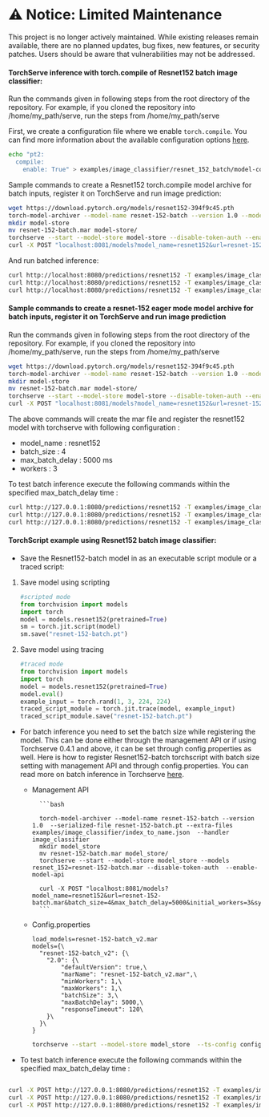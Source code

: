 # ⚠️ Notice: Limited Maintenance

This project is no longer actively maintained. While existing releases remain available, there are no planned updates, bug fixes, new features, or security patches. Users should be aware that vulnerabilities may not be addressed.

#### TorchServe inference with torch.compile of Resnet152 batch image classifier:
Run the commands given in following steps from the root directory of the repository. For example, if you cloned the repository into /home/my_path/serve, run the steps from /home/my_path/serve

First, we create a configuration file where we enable `torch.compile`. You can find more information about the available configuration options [here](https://pytorch.org/docs/stable/generated/torch.compile.html).

```bash
echo "pt2:
  compile:
    enable: True" > examples/image_classifier/resnet_152_batch/model-config.yaml
```

Sample commands to create a Resnet152 torch.compile model archive for batch inputs, register it on TorchServe and run image prediction:

```bash
wget https://download.pytorch.org/models/resnet152-394f9c45.pth
torch-model-archiver --model-name resnet-152-batch --version 1.0 --model-file examples/image_classifier/resnet_152_batch/model.py --serialized-file resnet152-394f9c45.pth --handler image_classifier --extra-files examples/image_classifier/index_to_name.json --config-file examples/image_classifier/resnet_152_batch/model-config.yaml
mkdir model-store
mv resnet-152-batch.mar model-store/
torchserve --start --model-store model-store --disable-token-auth --enable-model-api
curl -X POST "localhost:8081/models?model_name=resnet152&url=resnet-152-batch.mar&batch_size=4&max_batch_delay=5000&initial_workers=3&synchronous=true"
```

And run batched inference:
```bash
curl http://localhost:8080/predictions/resnet152 -T examples/image_classifier/resnet_152_batch/images/croco.jpg &
curl http://localhost:8080/predictions/resnet152 -T examples/image_classifier/resnet_152_batch/images/dog.jpg &
curl http://localhost:8080/predictions/resnet152 -T examples/image_classifier/resnet_152_batch/images/kitten.jpg &
```

#### Sample commands to create a resnet-152 eager mode model archive for batch inputs, register it on TorchServe and run image prediction
Run the commands given in following steps from the root directory of the repository. For example, if you cloned the repository into /home/my_path/serve, run the steps from /home/my_path/serve

```bash
wget https://download.pytorch.org/models/resnet152-394f9c45.pth
torch-model-archiver --model-name resnet-152-batch --version 1.0 --model-file examples/image_classifier/resnet_152_batch/model.py --serialized-file resnet152-394f9c45.pth --handler image_classifier --extra-files examples/image_classifier/index_to_name.json
mkdir model-store
mv resnet-152-batch.mar model-store/
torchserve --start --model-store model-store --disable-token-auth --enable-model-api
curl -X POST "localhost:8081/models?model_name=resnet152&url=resnet-152-batch.mar&batch_size=4&max_batch_delay=5000&initial_workers=3&synchronous=true"
```

The above commands will create the mar file and register the resnet152 model with torchserve with following configuration :

 - model_name : resnet152
 - batch_size : 4
 - max_batch_delay : 5000 ms
 - workers : 3

To test batch inference execute the following commands within the specified max_batch_delay time :

```bash
curl http://127.0.0.1:8080/predictions/resnet152 -T examples/image_classifier/resnet_152_batch/images/croco.jpg &
curl http://127.0.0.1:8080/predictions/resnet152 -T examples/image_classifier/resnet_152_batch/images/dog.jpg &
curl http://127.0.0.1:8080/predictions/resnet152 -T examples/image_classifier/resnet_152_batch/images/kitten.jpg &
```

#### TorchScript example using Resnet152 batch image classifier:

* Save the Resnet152-batch model in as an executable script module or a traced script:

1. Save model using scripting
   ```python
   #scripted mode
   from torchvision import models
   import torch
   model = models.resnet152(pretrained=True)
   sm = torch.jit.script(model)
   sm.save("resnet-152-batch.pt")
   ```

2. Save model using tracing
   ```python
   #traced mode
   from torchvision import models
   import torch
   model = models.resnet152(pretrained=True)
   model.eval()
   example_input = torch.rand(1, 3, 224, 224)
   traced_script_module = torch.jit.trace(model, example_input)
   traced_script_module.save("resnet-152-batch.pt")
   ```

* For batch inference you need to set the batch size while registering the model. This can be done either through the management API or if using Torchserve 0.4.1 and above, it can be set through config.properties as well.  Here is how to register Resnet152-batch torchscript with batch size setting with management API and through config.properties. You can read more on batch inference in Torchserve [here](https://github.com/pytorch/serve/tree/master/docs/batch_inference_with_ts.md).

    * Management API

            ```bash

            torch-model-archiver --model-name resnet-152-batch --version 1.0  --serialized-file resnet-152-batch.pt --extra-files examples/image_classifier/index_to_name.json  --handler image_classifier
            mkdir model_store
            mv resnet-152-batch.mar model_store/
            torchserve --start --model-store model_store --models resnet_152=resnet-152-batch.mar --disable-token-auth  --enable-model-api

            curl -X POST "localhost:8081/models?model_name=resnet152&url=resnet-152-batch.mar&batch_size=4&max_batch_delay=5000&initial_workers=3&synchronous=true"
            ```
    * Config.properties
        ```text
        load_models=resnet-152-batch_v2.mar
        models={\
          "resnet-152-batch_v2": {\
            "2.0": {\
                "defaultVersion": true,\
                "marName": "resnet-152-batch_v2.mar",\
                "minWorkers": 1,\
                "maxWorkers": 1,\
                "batchSize": 3,\
                "maxBatchDelay": 5000,\
                "responseTimeout": 120\
            }\
          }\
        }
        ```
        ```bash
        torchserve --start --model-store model_store  --ts-config config.properties --disable-token-auth  --enable-model-api
        ```
* To test batch inference execute the following commands within the specified max_batch_delay time :

```bash

curl -X POST http://127.0.0.1:8080/predictions/resnet152 -T examples/image_classifier/resnet_152_batch/images/croco.jpg &
curl -X POST http://127.0.0.1:8080/predictions/resnet152 -T examples/image_classifier/resnet_152_batch/images/dog.jpg &
curl -X POST http://127.0.0.1:8080/predictions/resnet152 -T examples/image_classifier/resnet_152_batch/images/kitten.jpg &

```

